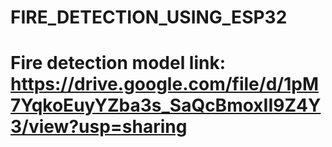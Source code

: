 # FIRE_DETECTION_USING_ESP32
# Fire detection model link: https://drive.google.com/file/d/1pM7YqkoEuyYZba3s_SaQcBmoxII9Z4Y3/view?usp=sharing #
